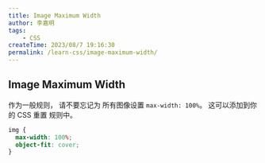 ```yaml
---
title: Image Maximum Width
author: 李嘉明
tags:
    - CSS
createTime: 2023/08/7 19:16:30
permalink: /learn-css/image-maximum-width/
---
```


## Image Maximum Width

作为一般规则， 请不要忘记为 所有图像设置 `max-width: 100%`。
这可以添加到你的 CSS 重置 规则中。

```css
img {
  max-width: 100%;
  object-fit: cover;
}
```
